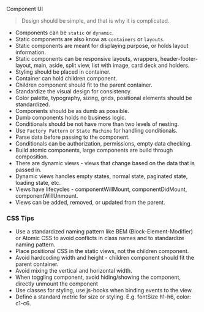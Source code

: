 Component UI

> Design should be simple, and that is why it is complicated.

+ Components can be `static` or `dynamic`.
+ Static components are also know as `containers` or `layouts`.
+ Static components are meant for displaying purpose, or holds layout information.
+ Static components can be responsive layouts, wrappers, header-footer-layout, main, aside, split view, list with image, card deck and holders.
+ Styling should be placed in container.
+ Container can hold children component.
+ Children component should fit to the parent container.
+ Standardize the visual design for consistency.
+ Color palette, typography, sizing, grids, positional elements should be standardized.
+ Components should be as dumb as possible.
+ Dumb components holds no business logic.
+ Conditionals should be not have more than two levels of nesting.
+ Use `Factory Pattern` or `State Machine` for handling conditionals.
+ Parse data before passing to the component.
+ Conditionals can be authorization, permissions, empty data checking.
+ Build atomic components, large components are build through composition.
+ There are dynamic views - views that change based on the data that is passed in.
+ Dynamic views handles empty states, normal state, paginated state, loading state, etc.
+ Views have lifecycles - componentWillMount, componentDidMount, componentWillUnmount.
+ Views can be added, removed, or updated from the parent.

### CSS Tips

+ Use a standardized naming pattern like BEM (Block-Element-Modifier) or Atomic CSS to avoid conflicts in class names and to standardize naming pattern.
+ Place positional CSS in the static views, not the children component.
+ Avoid hardcoding width and height - children component should fit the parent container.
+ Avoid mixing the vertical and horizontal width.
+ When toggling component, avoid hiding/showing the component, directly unmount the component
+ Use classes for styling, use js-hooks when binding events to the view.
+ Define a standard metric for size or styling. E.g. fontSize h1-h6, color: c1-c6.

